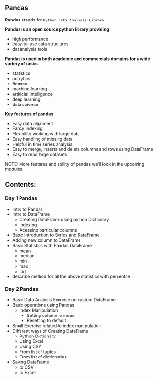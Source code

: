 ## Pandas

<b>Pandas</b> stands for ```Python Data Analysis Library```

<b>Pandas is an open source python library providing</b>
- high performance
- easy-to-use data structures
- dat analysis tools

<b>Pandas is used in both academic and commercials domains for a wide variety of tasks</b>
- statistics
- analytics
- finance
- machine learning
- artificial intelligence
- deep learning
- data science

<b>Key features of pandas</b>
- Easy data alignment
- Fancy indexing
- Flexibility working with large data
- Easy handling of missing data
- Helpful in time series analysis
- Easy to merge, inserta and delete columns and rows using DataFrame
- Easy to read large datasets

NOTE: More features and ability of pandas we'll look in the upcoming modules.

## Contents:

### Day 1 Pandas
- Intro to Pandas
- Intro to DataFrame
	- Creating DataFrame using python Dictionary
	- indexing
	- Acessing particular columns
- Basic introduction to Series and DataFrame
- Adding new column to DataFrame
- Basic Statistics with Pandas DataFrame
	- mean
	- median
	- min
	- max
	- std
- describe method for all the above statistics with percentile

### Day 2 Pandas
- Basic Data Analysis Exercise on custom DataFrame
- Basic operations using Pandas
	- Index Manipulation
		- Setting column to index
		- Resetting to default
- Small Exercise related to index manipulation
- Different ways of Creating DataFrame
	- Python Dictionary
	- Using Excel
	- Using CSV
	- From list of tuples
	- From list of dictionaries
- Saving DataFrame
	- to CSV
	- to Excel
